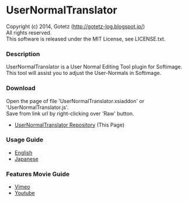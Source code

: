 UserNormalTranslator
====================


Copyright (c) 2014, Gotetz (http://gotetz-log.blogspot.jp/)  
All rights reserved.  
This software is released under the MIT License, see LICENSE.txt.

### Description
UserNormalTranslator is a User Normal Editing Tool plugin for Softimage.  
This tool will assist you to adjust the User-Normals in Softimage.

### Download
Open the page of file 'UserNormalTranslator.xsiaddon' or 'UserNormalTranslator.js'.  
Save from link url by right-clicking over 'Raw' button.
* [UserNormalTranslator Repository](https://github.com/Gotetz/UserNormalTranslator/) (This Page)

### Usage Guide
* [English](https://gotetz.github.io/UserNormalTranslator/htdocs/userNormalTranslator_guide_en.htm)
* [Japanese](https://gotetz.github.io/UserNormalTranslator/htdocs/userNormalTranslator_guide_jp.htm)

### Features Movie Guide
* [Vimeo](https://vimeo.com/76800892)
* [Youtube](http://youtu.be/yZ7avnmYFM4)
